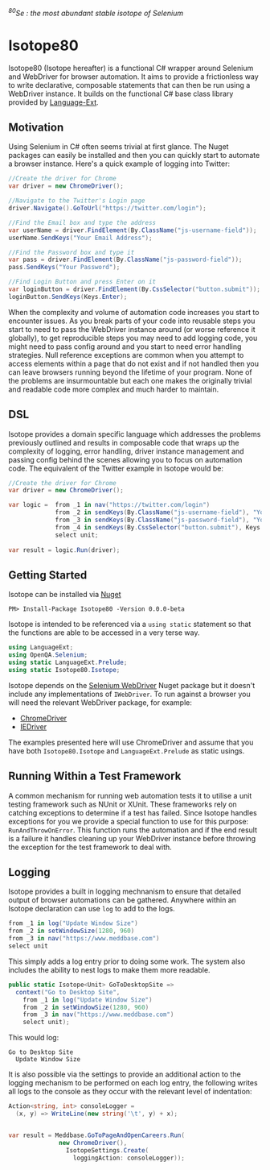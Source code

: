 *<sup>80</sup>Se : the most abundant stable isotope of Selenium*

# Isotope80
Isotope80 (Isotope hereafter) is a functional C# wrapper around Selenium and WebDriver for browser automation. It aims to provide a frictionless way to write declarative, composable statements that can then be run using a WebDriver instance. It builds on the functional C# base class library provided by [Language-Ext](https://github.com/louthy/language-ext).

## Motivation
Using Selenium in C# often seems trivial at first glance. The Nuget packages can easily be installed and then you can quickly start to automate a browser instance. Here's a quick example of logging into Twitter:

```cs
//Create the driver for Chrome
var driver = new ChromeDriver();

//Navigate to the Twitter's Login page
driver.Navigate().GoToUrl("https://twitter.com/login");

//Find the Email box and type the address
var userName = driver.FindElement(By.ClassName("js-username-field"));
userName.SendKeys("Your Email Address");

//Find the Password box and type it
var pass = driver.FindElement(By.ClassName("js-password-field"));
pass.SendKeys("Your Password");

//Find Login Button and press Enter on it
var loginButton = driver.FindElement(By.CssSelector("button.submit"));
loginButton.SendKeys(Keys.Enter);
```

When the complexity and volume of automation code increases you start to encounter issues. As you break parts of your code into reusable steps you start to need to pass the WebDriver instance around (or worse reference it globally), to get reproducible steps you may need to add logging code, you might need to pass config around and you start to need error handling strategies. Null reference exceptions are common when you attempt to access elements within a page that do not exist and if not handled then you can leave browsers running beyond the lifetime of your program. None of the problems are insurmountable but each one makes the originally trivial and readable code more complex and much harder to maintain.

## DSL
Isotope provides a domain specific language which addresses the problems previously outlined and results in composable code that wraps up the complexity of logging, error handling, driver instance management and passing config behind the scenes allowing you to focus on automation code. The equivalent of the Twitter example in Isotope would be:

```cs
//Create the driver for Chrome
var driver = new ChromeDriver();

var logic =  from _1 in nav("https://twitter.com/login")
             from _2 in sendKeys(By.ClassName("js-username-field"), "Your Email Address")
             from _3 in sendKeys(By.ClassName("js-password-field"), "Your Password")
             from _4 in sendKeys(By.CssSelector("button.submit"), Keys.Enter)
             select unit;
             
var result = logic.Run(driver);
```

## Getting Started
Isotope can be installed via [Nuget](https://www.nuget.org/packages/Isotope80/0.0.0-beta)

`PM> Install-Package Isotope80 -Version 0.0.0-beta`

Isotope is intended to be referenced via a `using static` statement so that the functions are able to be accessed in a very terse way.

```cs
using LanguageExt;
using OpenQA.Selenium;
using static LanguageExt.Prelude;
using static Isotope80.Isotope;
```

Isotope depends on the [Selenium WebDriver](https://www.nuget.org/packages/Selenium.WebDriver) Nuget package but it doesn't include any implementations of `IWebDriver`. To run against a browser you will need the relevant WebDriver package, for example:

- [ChromeDriver](https://www.nuget.org/packages/Selenium.WebDriver.ChromeDriver)
- [IEDriver](https://www.nuget.org/packages/Selenium.WebDriver.IEDriver/)

The examples presented here will use ChromeDriver and assume that you have both `Isotope80.Isotope` and `LanguageExt.Prelude` as static usings.

## Running Within a Test Framework
A common mechanism for running web automation tests it to utilise a unit testing framework such as NUnit or XUnit. These frameworks rely on catching exceptions to determine if a test has failed. Since Isotope handles exceptions for you we provide a special function to use for this purpose: `RunAndThrowOnError`. This function runs the automation and if the end result is a failure it handles cleaning up your WebDriver instance before throwing the exception for the test framework to deal with.

## Logging
Isotope provides a built in logging mechnanism to ensure that detailed output of browser automations can be gathered. Anywhere within an Isotope declaration can use `log` to add to the logs.

```cs
from _1 in log("Update Window Size")
from _2 in setWindowSize(1280, 960)
from _3 in nav("https://www.meddbase.com")
select unit
```

This simply adds a log entry prior to doing some work. The system also includes the ability to nest logs to make them more readable.

```cs
public static Isotope<Unit> GoToDesktopSite =>
  context("Go to Desktop Site",
    from _1 in log("Update Window Size")
    from _2 in setWindowSize(1280, 960)
    from _3 in nav("https://www.meddbase.com")
    select unit);
```

This would log:

```
Go to Desktop Site
  Update Window Size
```

It is also possible via the settings to provide an additional action to the logging mechanism to be performed on each log entry, the following writes all logs to the console as they occur with the relevant level of indentation:

```cs
Action<string, int> consoleLogger =
  (x, y) => WriteLine(new string('\t', y) + x);


var result = Meddbase.GoToPageAndOpenCareers.Run(
              new ChromeDriver(), 
                IsotopeSettings.Create(
                  loggingAction: consoleLogger));
```
